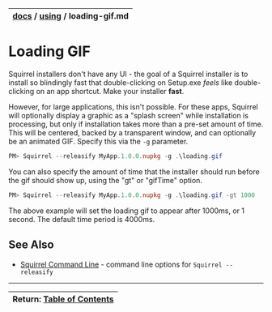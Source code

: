 | [docs](..)  / [using](.) / loading-gif.md
|:---|

# Loading GIF

Squirrel installers don't have any UI - the goal of a Squirrel installer is to install so blindingly fast that double-clicking on Setup.exe *feels* like double-clicking on an app shortcut. Make your installer **fast**.

However, for large applications, this isn't possible. For these apps, Squirrel will optionally display a graphic as a "splash screen" while installation is processing, but only if installation takes more than a pre-set amount of time. This will be centered, backed by a transparent window, and can optionally be an animated GIF. Specify this via the `-g` parameter.

~~~powershell
PM> Squirrel --releasify MyApp.1.0.0.nupkg -g .\loading.gif
~~~ 

You can also specify the amount of time that the installer should run before the gif should show up, using the "gt" or "gifTime" option.

~~~powershell
PM> Squirrel --releasify MyApp.1.0.0.nupkg -g .\loading.gif -gt 1000
~~~ 

The above example will set the loading gif to appear after 1000ms, or 1 second. The default time period is 4000ms.

## See Also
* [Squirrel Command Line](squirrel-command-line.md) - command line options for `Squirrel --releasify`


---
| Return: [Table of Contents](../readme.md) |
|----|
